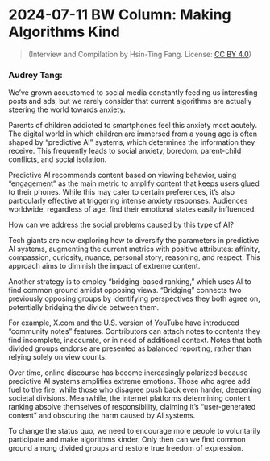 # 2024-07-11 BW Column: Making Algorithms Kind

> (Interview and Compilation by Hsin-Ting Fang. License: [CC BY 4.0](https://creativecommons.org/licenses/by/4.0/deed.zh-hant))

### Audrey Tang:

We’ve grown accustomed to social media constantly feeding us interesting posts and ads, but we rarely consider that current algorithms are actually steering the world towards anxiety.

Parents of children addicted to smartphones feel this anxiety most acutely. The digital world in which children are immersed from a young age is often shaped by “predictive AI” systems, which determines the information they receive. This frequently leads to social anxiety, boredom, parent-child conflicts, and social isolation.

Predictive AI recommends content based on viewing behavior, using “engagement” as the main metric to amplify content that keeps users glued to their phones. While this may cater to certain preferences, it’s also particularly effective at triggering intense anxiety responses. Audiences worldwide, regardless of age, find their emotional states easily influenced.

How can we address the social problems caused by this type of AI?

Tech giants are now exploring how to diversify the parameters in predictive AI systems, augmenting the current metrics with positive attributes: affinity, compassion, curiosity, nuance, personal story, reasoning, and respect. This approach aims to diminish the impact of extreme content.

Another strategy is to employ “bridging-based ranking,” which uses AI to find common ground amidst opposing views. “Bridging” connects two previously opposing groups by identifying perspectives they both agree on, potentially bridging the divide between them.

For example, X.com and the U.S. version of YouTube have introduced “community notes” features. Contributors can attach notes to contents they find incomplete, inaccurate, or in need of additional context. Notes that both divided groups endorse are presented as balanced reporting, rather than relying solely on view counts.

Over time, online discourse has become increasingly polarized because predictive AI systems amplifies extreme emotions. Those who agree add fuel to the fire, while those who disagree push back even harder, deepening societal divisions. Meanwhile, the internet platforms determining content ranking absolve themselves of responsibility, claiming it’s “user-generated content” and obscuring the harm caused by AI systems.

To change the status quo, we need to encourage more people to voluntarily participate and make algorithms kinder. Only then can we find common ground among divided groups and restore true freedom of expression.
